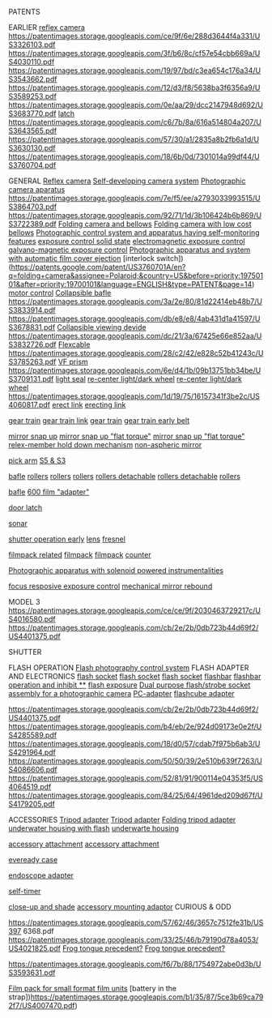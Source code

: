 PATENTS

EARLIER
[reflex camera](https://patentimages.storage.googleapis.com/f4/3a/28/3f281be4f864af/US3672281.pdf)
https://patentimages.storage.googleapis.com/ce/9f/6e/288d3644f4a331/US3326103.pdf
https://patentimages.storage.googleapis.com/3f/b6/8c/cf57e54cbb669a/US4030110.pdf
https://patentimages.storage.googleapis.com/19/97/bd/c3ea654c176a34/US3543662.pdf
https://patentimages.storage.googleapis.com/12/d3/f8/5638ba3f6356a9/US3589253.pdf
https://patentimages.storage.googleapis.com/0e/aa/29/dcc2147948d692/US3683770.pdf
[latch](https://patentimages.storage.googleapis.com/e2/5a/c6/faf987240d0c09/US3631780.pdf)
https://patentimages.storage.googleapis.com/c6/7b/8a/616a514804a207/US3643565.pdf
https://patentimages.storage.googleapis.com/57/30/a1/2835a8b2fb6a1d/US3630130.pdf
https://patentimages.storage.googleapis.com/18/6b/0d/7301014a99df44/US3760704.pdf

GENERAL
[Reflex camera](https://patentimages.storage.googleapis.com/7a/92/07/edea1923539421/US3714879.pdf)
[Self-developing camera system](https://patentimages.storage.googleapis.com/26/51/bc/e9380748eebdf1/US3810211.pdf)
[Photographic camera aparatus ](https://patentimages.storage.googleapis.com/13/9c/45/617e7a6f566548/US4173400.pdf)
https://patentimages.storage.googleapis.com/7e/f5/ee/a2793033993515/US3864703.pdf
https://patentimages.storage.googleapis.com/92/71/1d/3b106424b6b869/US3722389.pdf
[Folding camera and bellows](https://patentimages.storage.googleapis.com/27/b4/d2/92ddc205d352c6/US3877047.pdf)
[Folding camera with low cost bellows](https://patentimages.storage.googleapis.com/ce/09/19/aacb15e00ea4aa/US3842430.pdf)
[Photographic control system and apparatus having self-monitoring features](https://patentimages.storage.googleapis.com/1b/06/29/9f502787861d4e/US3774516.pdf)
[exposure control solid state](https://patentimages.storage.googleapis.com/0b/bf/a9/c5bea5b0dcd314/US3821547.pdf)
[electromagnetic exposure control](https://patentimages.storage.googleapis.com/47/e2/76/f32f35b431c323/US3927415.pdf)
[galvano-magnetic exposure control](https://patentimages.storage.googleapis.com/dc/5a/79/6626b6b0f4e815/US4000499.pdf)
[Photographic apparatus and system with automatic film cover ejection](https://patentimages.storage.googleapis.com/7a/0f/d4/f486fa9e37ff5f/US3750551.pdf)
[interlock switch])(https://patents.google.com/patent/US3760701A/en?q=folding+camera&assignee=Polaroid;&country=US&before=priority:19750101&after=priority:19700101&language=ENGLISH&type=PATENT&page=14)
[motor control](https://patentimages.storage.googleapis.com/d3/3c/47/aeeeba0e9a0e1f/US3811081.pdf)
[Collapsible bafle](https://patentimages.storage.googleapis.com/5b/dc/fa/455ce4cb5bf5ab/US4121233.pdf)
https://patentimages.storage.googleapis.com/3a/2e/80/81d22414eb48b7/US3833914.pdf
https://patentimages.storage.googleapis.com/db/e8/e8/4ab431d1a41597/US3678831.pdf
[Collapsible viewing devide](https://patentimages.storage.googleapis.com/8a/b0/b0/b739c7f5377be8/US3783760.pdf)
https://patentimages.storage.googleapis.com/dc/21/3a/67425e66e852aa/US3832726.pdf
[Flexcable](https://patentimages.storage.googleapis.com/e7/b2/92/614beaa27ebdf6/US3979763.pdf)
https://patentimages.storage.googleapis.com/28/c2/42/e828c52b41243c/US3785263.pdf
[VF prism](https://patentimages.storage.googleapis.com/fb/7d/ae/f5c1d62c9297a6/US4251146.pdf)
https://patentimages.storage.googleapis.com/6e/d4/1b/09b13751bb34be/US3709131.pdf
[light seal](https://patentimages.storage.googleapis.com/08/17/e9/e404d3d57cd6b4/US3821767.pdf)
[re-center light/dark wheel](https://patentimages.storage.googleapis.com/f9/8a/cb/7507d01a060145/US3792649.pdf)
[re-center light/dark wheel](https://patentimages.storage.googleapis.com/5c/76/eb/dc8efdb57c886b/US3810201.pdf)
https://patentimages.storage.googleapis.com/1d/19/75/16157341f3be2c/US4060817.pdf
[erect link](https://patentimages.storage.googleapis.com/d7/cc/a7/f653d23c10ad74/US3832721.pdf)
[erecting link](https://patentimages.storage.googleapis.com/44/a9/e2/5dc80a62bb78cf/US3709130.pdf)


[gear train](https://patentimages.storage.googleapis.com/2b/db/e7/a1528a18d57de6/US3753392.pdf)
[gear train link](https://patentimages.storage.googleapis.com/95/ff/10/fa70058017ba1e/US3752051.pdf)
[gear train](https://patentimages.storage.googleapis.com/a9/94/da/bd0d324a8a49eb/US3709122.pdf)
[gear train early belt](https://patentimages.storage.googleapis.com/57/69/1f/85a109939cb42b/US3936847.pdf)


[mirror snap up](https://patentimages.storage.googleapis.com/ac/a6/bb/fc130095df5f9a/US3760703.pdf)
[mirror snap up "flat torque"](https://patentimages.storage.googleapis.com/5d/71/dd/d53877215f6de2/US3894294.pdf)
[mirror snap up "flat torque"](https://patentimages.storage.googleapis.com/da/6e/66/bdb854ce4ea64a/US3952835.pdf)
[relex-member hold down mechanism](https://patentimages.storage.googleapis.com/20/fd/d2/c11cedf6ff76cf/US3957136.pdf)
[non-aspheric mirror](https://patentimages.storage.googleapis.com/a2/95/9b/82b17291171580/US3860940.pdf)

[pick arm](https://patentimages.storage.googleapis.com/1b/cb/fd/0d98a8d5279bc0/US3744386.pdf)
[S5 & S3](https://patentimages.storage.googleapis.com/13/76/8d/613d02300b6d44/US3959805.pdf)


[bafle](https://patentimages.storage.googleapis.com/be/3d/f9/e824e2d91feb5a/US3682068.pdf)
[rollers](https://patentimages.storage.googleapis.com/d4/c2/6c/5f011375e30127/US3779144.pdf)
[rollers](https://patentimages.storage.googleapis.com/16/af/80/405e59704afd4a/US3776118.pdf)
[rollers](https://patentimages.storage.googleapis.com/94/9f/db/787be8f5ec13c1/US3766842.pdf)
[rollers detachable](https://patentimages.storage.googleapis.com/33/74/16/51397b6d4fcec9/US3810220.pdf)
[rollers detachable](https://patentimages.storage.googleapis.com/73/91/d8/4fd739fb8bb86d/US3561340.pdf)
[rollers](https://patentimages.storage.googleapis.com/87/bd/48/5e45363e248a1a/US3871010.pdf)

[bafle](https://patentimages.storage.googleapis.com/33/53/b0/8181b6be256bc2/US3727529.pdf)
[600 film "adapter"](https://patentimages.storage.googleapis.com/eb/96/5f/6db5cd697ce3c9/US4208112.pdf)

[door latch](https://patentimages.storage.googleapis.com/29/55/c9/d52ad68a575e28/US4000500.pdf)

[sonar](https://patentimages.storage.googleapis.com/52/35/77/18f9c8c5cff9f1/US4156567.pdf)

[shutter operation early](https://patentimages.storage.googleapis.com/1a/86/32/80edc904c013e3/US3641889.pdf)
[lens](https://patentimages.storage.googleapis.com/3d/f6/6d/afed2645f11da0/US3762801.pdf)
[fresnel](https://patentimages.storage.googleapis.com/9f/88/19/9d7132e30ae7f7/US3971051.pdf)

[filmpack related](https://patentimages.storage.googleapis.com/44/9c/76/00a6053521a2d1/US3868709.pdf)
[filmpack](https://patentimages.storage.googleapis.com/d1/38/c2/3338f4508861ea/US3948662.pdf)
[filmpack](https://patentimages.storage.googleapis.com/b4/9d/31/65055c8e727701/US3832731.pdf)
[counter](https://patentimages.storage.googleapis.com/43/7e/57/6e5cde34440e7d/US3653313.pdf)

[Photographic apparatus with solenoid powered instrumentalities](https://patentimages.storage.googleapis.com/35/c1/13/dba9196bc8f48a/US3791278.pdf)

[focus resposive exposure control](https://patentimages.storage.googleapis.com/3c/2c/aa/cdf0b4c6b851d5/US3750543.pdf)
[mechanical mirror rebound ](https://patentimages.storage.googleapis.com/4e/01/4c/dc456f3a76f6b4/US3735684.pdf)

MODEL 3
https://patentimages.storage.googleapis.com/ce/ce/9f/2030463729217c/US4016580.pdf
https://patentimages.storage.googleapis.com/cb/2e/2b/0db723b44d69f2/US4401375.pdf


SHUTTER

FLASH OPERATION
[Flash photography control system](https://patentimages.storage.googleapis.com/dc/60/83/f6fd9425ce378d/US3820128.pdf)
FLASH ADAPTER AND ELECTRONICS
[flash socket](https://patentimages.storage.googleapis.com/e0/8e/2e/5efed274735f19/US3748985.pdf)
[flash socket](https://patentimages.storage.googleapis.com/6b/a9/2c/079a0db44fced3/US3748980.pdf)
[flash socket](https://patentimages.storage.googleapis.com/ce/d3/db/e0cf6da74db13d/US3747489.pdf)
[flashbar](https://patentimages.storage.googleapis.com/b6/f7/68/8220622b445dcd/US3757643.pdf)
[flashbar operation and inhibit **](https://patentimages.storage.googleapis.com/c2/33/65/cc740b195e0419/US4005449.pdf)
[flash exposure](https://patentimages.storage.googleapis.com/9d/a5/39/0bbee90ae42478/US4200379.pdf)
[Dual purpose flash/strobe socket assembly for a photographic camera](https://patentimages.storage.googleapis.com/39/cc/b6/9b2b0bda8c8ea3/US4185905.pdf)
[PC-adapter](https://patentimages.storage.googleapis.com/80/ff/c1/db84de2a5a9295/US4001640.pdf)
[flashcube adapter](https://patentimages.storage.googleapis.com/85/cf/3a/65afef3835bd20/US3809878.pdf)


https://patentimages.storage.googleapis.com/cb/2e/2b/0db723b44d69f2/US4401375.pdf
https://patentimages.storage.googleapis.com/b4/eb/2e/924d09173e0e2f/US4285589.pdf
https://patentimages.storage.googleapis.com/18/d0/57/cdab7f975b6ab3/US4291964.pdf
https://patentimages.storage.googleapis.com/50/50/39/2e510b639f7263/US4086606.pdf
https://patentimages.storage.googleapis.com/52/81/91/900114e04353f5/US4064519.pdf
https://patentimages.storage.googleapis.com/84/25/64/4961ded209d67f/US4179205.pdf

ACCESSORIES
[Tripod adapter](https://patentimages.storage.googleapis.com/17/00/a9/158afc188fba0a/US3821771.pdf)
[Tripod adapter](https://patentimages.storage.googleapis.com/0b/1c/af/28b6e3b8fcf49b/US3800312.pdf)
[Folding tripod adapter](https://patentimages.storage.googleapis.com/52/81/91/900114e04353f5/US4064519.pdf)
[underwater housing with flash](https://patentimages.storage.googleapis.com/4f/5b/7e/d8cd3b6738ccf6/US3832720.pdf)
[underwarte housing](https://patentimages.storage.googleapis.com/18/57/ac/f24562763a64ff/US3832725.pdf)

[accessory attachment](https://patentimages.storage.googleapis.com/d4/43/a7/73437f11804ec4/US3967302.pdf)
[accessory attachment](https://patentimages.storage.googleapis.com/5f/0c/e9/f9a2e9767f122c/US3882517.pdf)

[eveready case](https://patentimages.storage.googleapis.com/16/d2/ce/a7310499b71d09/US3977013.pdf)

[endoscope adapter](https://patentimages.storage.googleapis.com/f2/0e/23/bf568e707da055/US4192591.pdf)

[self-timer](https://patentimages.storage.googleapis.com/4a/cc/ae/8fe8121f19e912/US3831184.pdf)

[close-up and shade](https://patentimages.storage.googleapis.com/5f/0c/e9/f9a2e9767f122c/US3882517.pdf)
[accessory mounting adaptor](https://patentimages.storage.googleapis.com/32/c9/fa/4a46c58236c0b3/US3961349.pdf)
CURIOUS & ODD

https://patentimages.storage.googleapis.com/57/62/46/3657c7512fe31b/US397 6368.pdf
https://patentimages.storage.googleapis.com/33/25/46/b79190d78a4053/US4021825.pdf
[Frog tongue precedent?](https://patentimages.storage.googleapis.com/2e/8b/b2/d482751a3ee5ff/US4032937.pdf)
[Frog tongue precedent?](https://patentimages.storage.googleapis.com/7f/22/4a/25264ddbc06681/US4034386.pdf)

https://patentimages.storage.googleapis.com/f6/7b/88/1754972abe0d3b/US3593631.pdf

[Film pack for small format film units](https://patentimages.storage.googleapis.com/f4/10/d6/48db5e2ef8bcd0/US4199240.pdf)
[battery in the strap])https://patentimages.storage.googleapis.com/b1/35/87/5ce3b69ca792f7/US4007470.pdf)